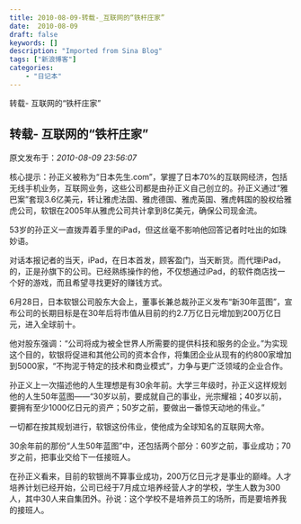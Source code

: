 ```yaml
---
title: 2010-08-09-转载-_互联网的“铁杆庄家”
date:  2010-08-09
draft: false
keywords: []
description: "Imported from Sina Blog"
tags: ["新浪博客"]
categories: 
    - "日记本"
---
```

转载- 互联网的“铁杆庄家”
## 转载- 互联网的“铁杆庄家”

 原文发布于：*2010-08-09 23:56:07*

核心提示：孙正义被称为“日本先生.com”，掌握了日本70%的互联网经济，包括无线手机业务，互联网业务，这些公司都是由孙正义自己创立的。孙正义通过“雅巴案”套现3.6亿美元，转让雅虎法国、雅虎德国、雅虎英国、雅虎韩国的股权给雅虎公司，软银在2005年从雅虎公司共计拿到8亿美元，确保公司现金流。

53岁的孙正义一直拨弄着手里的iPad，但这丝毫不影响他回答记者时吐出的如珠妙语。

对话本报记者的当天，iPad，在日本首发，顾客盈门，当天断货。而代理iPad，的，正是孙旗下的公司。已经熟练操作的他，不仅想通过iPad，的软件商店找一个好的游戏，而且希望寻找更好的赚钱方式。

6月28日，日本软银公司股东大会上，董事长兼总裁孙正义发布“新30年蓝图”，宣布公司的长期目标是在30年后将市值从目前的约2.7万亿日元增加到200万亿日元，进入全球前十。

他对股东强调：“公司将成为被全世界人所需要的提供科技和服务的企业。”为实现这个目的，软银将促进和其他公司的资本合作，将集团企业从现有的约800家增加到5000家，“不拘泥于特定的技术和商业模式”，力争与更广泛领域的企业合作。

孙正义上一次描述他的人生理想是有30余年前。大学三年级时，孙正义这样规划他的人生50年蓝图——“30岁以前，要成就自己的事业，光宗耀祖；40岁以前，要拥有至少1000亿日元的资产；50岁之前，要做出一番惊天动地的伟业。”

一切都在按其规划进行，软银这份伟业，使他成为全球知名的互联网大帝。

30余年前的那份“人生50年蓝图”中，还包括两个部分：60岁之前，事业成功；70岁之前，把事业交给下一任接班人。

在孙正义看来，目前的软银尚不算事业成功，200万亿日元才是事业的巅峰。人才培养计划已经开始，公司已经于7月成立培养经营人才的学校，学生人数为300人，其中30人来自集团外。孙说：这个学校不是培养员工的场所，而是要培养我的接班人。



